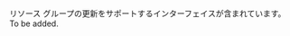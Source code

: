 <Namespace Name="Microsoft.Azure.Management.ResourceManager.Fluent.ResourceGroup.Update">
  <Docs>
    <summary>リソース グループの更新をサポートするインターフェイスが含まれています。</summary> 
    <remarks>To be added.</remarks>
  </Docs>
</Namespace>
